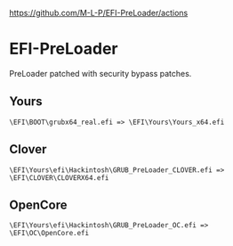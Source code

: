 https://github.com/M-L-P/EFI-PreLoader/actions
# EFI-PreLoader
PreLoader patched with security bypass patches.
## Yours
`\EFI\BOOT\grubx64_real.efi => \EFI\Yours\Yours_x64.efi`
## Clover
`\EFI\Yours\efi\Hackintosh\GRUB_PreLoader_CLOVER.efi => \EFI\CLOVER\CLOVERX64.efi`
## OpenCore
`\EFI\Yours\efi\Hackintosh\GRUB_PreLoader_OC.efi => \EFI\OC\OpenCore.efi`

